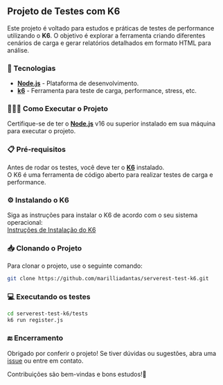 ## Projeto de Testes com K6
Este projeto é voltado para estudos e práticas de testes de performance utilizando o **K6**. O objetivo é explorar a ferramenta criando diferentes cenários de carga e gerar relatórios detalhados em formato HTML para análise.

### 🚀 Tecnologias

- **[Node.js](https://nodejs.org/)** - Plataforma de desenvolvimento.
- **[k6](https://k6.io/)** - Ferramenta para teste de carga, performance, stress, etc.

### 👨🏻‍💻 Como Executar o Projeto

Certifique-se de ter o **[Node.js](https://nodejs.org/)** v16 ou superior instalado em sua máquina para executar o projeto.

### 📋 Pré-requisitos

Antes de rodar os testes, você deve ter o **[K6](https://k6.io/docs/getting-started/installation/)** instalado. <br> O K6 é uma ferramenta de código aberto para realizar testes de carga e performance.

### ⚙️ Instalando o K6

Siga as instruções para instalar o K6 de acordo com o seu sistema operacional: <br>
[Instruções de Instalação do K6](https://k6.io/docs/get-started/installation/)

### 📥 Clonando o Projeto

Para clonar o projeto, use o seguinte comando:

```sh
git clone https://github.com/marilliadantas/serverest-test-k6.git
```

### 💻 Executando os testes
```sh
cd serverest-test-k6/tests
k6 run register.js
```

### 🔚 Encerramento

Obrigado por conferir o projeto! Se tiver dúvidas ou sugestões, abra uma [issue](https://github.com/marilliadantas/serverest-test-k6/issues) ou entre em contato.

Contribuições são bem-vindas e bons estudos!👋